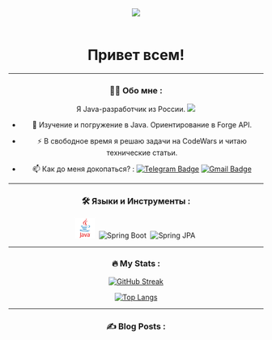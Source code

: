 <div id="header" align="center">
  <img src="https://media0.giphy.com/media/v1.Y2lkPTc5MGI3NjExOXZ4YW04YWx2d2w1YzE4azZsaTd0aXFucWt4bngyMWN6NXloa3YxYiZlcD12MV9pbnRlcm5hbF9naWZfYnlfaWQmY3Q9Zw/MeJgB3yMMwIaHmKD4z/giphy.gif" width="250"/>
  <div align="center">
  <img src="https://komarev.com/ghpvc/?username=admin32dev&style=flat-square&color=blue" alt=""/>
  </div>
  <div>
  <h1>
    Привет всем!
  </h1>
</div>

---

### :woman_technologist: Обо мне :
Я Java-разработчик из России. <img src="https://media.giphy.com/media/WUlplcMpOCEmTGBtBW/giphy.gif" width="30">

- :seedling: Изучение и погружение в Java. Ориентирование в Forge API.

- :zap: В свободное время я решаю задачи на CodeWars и читаю технические статьи.

- :mailbox: Как до меня докопаться? : [![Telegram Badge](https://img.shields.io/badge/-Telegram-blue?style=flat&logo=Telegram&logoColor=white)](https://t.me/mihail_wynneink) [![Gmail Badge](https://img.shields.io/badge/-Gmail-red?style=flat&logo=Gmail&logoColor=white)](mailto:admiistrator55@gmail.com)

---

### :hammer_and_wrench: Языки и Инструменты :
<div>
  <img src="https://github.com/devicons/devicon/blob/master/icons/java/java-original-wordmark.svg" title="Java" alt="Java" width="40" height="40"/>&nbsp;
  <img src="https://th.bing.com/th/id/OIP.xwCuWRVvP_J7cA7y3N9lZQHaGp?rs=1&pid=ImgDetMain" title="Spring Boot" alt="Spring Boot" width="40" height="40"/>&nbsp;
  <img src="https://th.bing.com/th/id/R.ca9a7de66760b4959e2374f6f953216b?rik=8KgPmIotxMl7zw&riu=http%3a%2f%2fwww.t2ti.com%2fimages%2fsiscom-spring%2fspring-data.png&ehk=rj%2bO7Ah63D1FiIeNdhFfdJMUTG5KICqxNleB4asRARY%3d&risl=&pid=ImgRaw&r=0" title="Spring Boot" alt="Spring JPA" width="40" height="40"/>&nbsp;
</div>

---

### :fire: My Stats :
[![GitHub Streak](http://github-readme-streak-stats.herokuapp.com?user=your-github-username&theme=dark&background=000000)](https://git.io/streak-stats)

[![Top Langs](https://github-readme-stats.vercel.app/api/top-langs/?username=your-github-username&layout=compact&theme=vision-friendly-dark)](https://github.com/anuraghazra/github-readme-stats)

---

### :writing_hand: Blog Posts :
<!-- BLOG-POST-LIST:START -->
<!-- BLOG-POST-LIST:END -->

